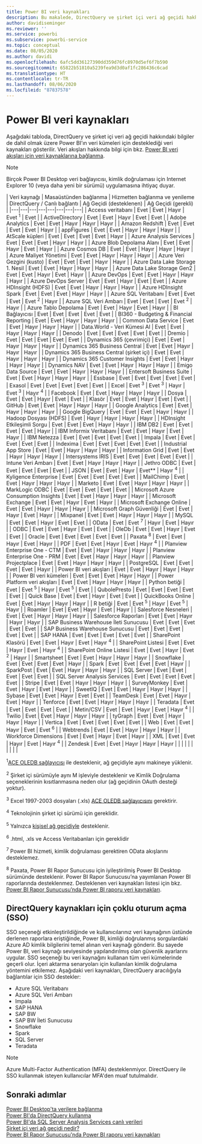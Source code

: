 ```yaml
---
title: Power BI veri kaynakları
description: Bu makalede, DirectQuery ve şirket içi veri ağ geçidi hakkındaki bilgiler de dahil olmak üzere Power BI’ın desteklediği veri kaynakları listelenir.
author: davidiseminger
ms.reviewer: ''
ms.service: powerbi
ms.subservice: powerbi-service
ms.topic: conceptual
ms.date: 08/05/2020
ms.author: davidi
ms.openlocfilehash: 6afc5dd36127390dd359d76fc8970d5ef6f7b590
ms.sourcegitcommit: 65822b51810a5239fea9d3d0af1fc286436c6cad
ms.translationtype: HT
ms.contentlocale: tr-TR
ms.lasthandoff: 08/06/2020
ms.locfileid: "87837578"
---
```

# <a name="power-bi-data-sources"></a>Power BI veri kaynakları

Aşağıdaki tabloda, DirectQuery ve şirket içi veri ağ geçidi hakkındaki bilgiler de dahil olmak üzere Power BI’ın veri kümeleri için desteklediği veri kaynakları gösterilir. Veri akışları hakkında bilgi için bkz. [Power BI veri akışları için veri kaynaklarına bağlanma](../transform-model/service-dataflows-data-sources.md).

> [!NOTE]
> Birçok Power BI Desktop veri bağlayıcısı, kimlik doğrulaması için Internet Explorer 10 (veya daha yeni bir sürümü) uygulamasına ihtiyaç duyar. 


| Veri kaynağı | Masaüstünden bağlanma | Hizmetten bağlanma ve yenileme | DirectQuery / Canlı bağlantı | Ağ Geçidi (desteklenen) | Ağ Geçidi (gerekli) |
|---|---|---|---|---|---|---|---|
| Access veritabanı | Evet | Evet | Hayır | Evet <sup>1</sup> | Evet |
| ActiveDirectory | Evet | Evet | Hayır | Evet | Evet |
| Adobe Analytics | Evet | Evet | Hayır | Hayır | Hayır |
| Amazon Redshift | Evet | Evet | Evet | Evet | Hayır |
| appFigures | Evet | Evet | Hayır | Hayır | Hayır |
| AtScale küpleri | Evet | Evet | Evet | Evet | Hayır |
| Azure Analysis Services | Evet | Evet | Evet | Hayır | Hayır |
| Azure Blob Depolama Alanı | Evet | Evet | Hayır | Evet | Hayır |
| Azure Cosmos DB | Evet | Evet | Hayır | Hayır | Hayır |
| Azure Maliyet Yönetimi | Evet | Evet | Hayır | Hayır | Hayır |
| Azure Veri Gezgini (kusto) | Evet | Evet | Evet | Hayır | Hayır |
| Azure Data Lake Storage 1. Nesil | Evet | Evet | Hayır | Hayır | Hayır |
| Azure Data Lake Storage Gen2 | Evet | Evet | Hayır | Evet | Hayır |
| Azure DevOps | Evet | Evet | Hayır | Hayır | Hayır |
| Azure DevOps Server | Evet | Evet | Hayır | Evet | Evet |
| Azure HDInsight (HDFS) | Evet | Evet | Hayır | Hayır | Hayır |
| Azure HDInsight Spark | Evet | Evet | Evet | Hayır | Hayır |
| Azure SQL Veritabanı | Evet | Evet | Evet | Evet <sup>2</sup> | Hayır |
| Azure SQL Veri Ambarı | Evet | Evet | Evet | Evet <sup>2</sup> | Hayır |
| Azure Tablo Depolama | Evet | Evet | Hayır | Evet | Hayır |
| BI Bağlayıcısı | Evet | Evet | Evet | Evet | Evet |
| BI360 - Budgeting & Financial Reporting | Evet | Evet | Hayır | Hayır | Hayır |
| Common Data Service | Evet | Evet | Hayır | Hayır | Hayır |
| Data.World - Veri Kümesi Al | Evet | Evet | Hayır | Hayır | Hayır |
| Denodo | Evet | Evet | Evet | Evet | Evet |
| Dremio | Evet | Evet | Evet | Evet | Evet |
| Dynamics 365 (çevrimiçi) | Evet | Evet | Hayır | Hayır | Hayır |
| Dynamics 365 Business Central | Evet | Evet | Hayır | Hayır | Hayır |
| Dynamics 365 Business Central (şirket içi) | Evet | Evet | Hayır | Hayır | Hayır |
| Dynamics 365 Customer Insights | Evet | Evet | Hayır | Hayır | Hayır |
| Dynamics NAV | Evet | Evet | Hayır | Hayır | Hayır |
| Emigo Data Source | Evet | Evet | Hayır | Hayır | Hayır |
| Entersoft Business Suite | Evet | Evet | Hayır | Hayır | Hayır |
| Essbase | Evet | Evet | Evet | Evet | Evet |
| Exasol | Evet | Evet | Evet | Evet | Evet |
| Excel | Evet <sup>3</sup> | Evet <sup>3</sup> | Hayır | Evet <sup>3</sup> | Hayır <sup>4</sup> |
| Facebook | Evet | Evet | Hayır | Hayır | Hayır |
| Dosya | Evet | Evet | Hayır | Evet | Evet |
| Klasör | Evet | Evet | Hayır | Evet | Evet |
| GitHub | Evet | Evet | Hayır | Hayır | Hayır |
| Google Analytics | Evet | Evet | Hayır | Hayır | Hayır |
| Google BigQuery | Evet | Evet | Evet | Hayır | Hayır |
| Hadoop Dosyası (HDFS) | Evet | Hayır | Hayır | Hayır | Hayır |
| HDInsight Etkileşimli Sorgu | Evet | Evet | Evet | Hayır | Hayır |
| IBM DB2 | Evet | Evet | Evet | Evet | Hayır |
| IBM Informix Veritabanı | Evet | Evet | Hayır | Evet | Hayır |
| IBM Netezza | Evet | Evet | Evet | Evet | Evet |
| Impala | Evet | Evet | Evet | Evet | Evet |
| Indexima | Evet | Evet | Evet | Evet | Evet |
| Industrial App Store | Evet | Evet | Hayır | Hayır | Hayır |
| Information Grid | Evet | Evet | Hayır | Hayır | Hayır |
| Intersystems IRIS | Evet | Evet | Evet | Evet | Evet |
| Intune Veri Ambarı | Evet | Evet | Hayır | Hayır | Hayır |
| Jethro ODBC | Evet | Evet | Evet | Evet | Evet |
| JSON | Evet | Evet | Hayır | Evet** | Hayır <sup>4</sup> |
| Kyligence Enterprise | Evet | Evet | Evet | Evet | Evet |
| MailChimp | Evet | Evet | Hayır | Hayır | Hayır |
| Marketo | Evet | Evet | Hayır | Hayır | Hayır |
| MarkLogic ODBC | Evet | Evet | Evet | Evet | Evet |
| Microsoft Azure Consumption Insights | Evet | Evet | Hayır | Hayır | Hayır |
| Microsoft Exchange | Evet | Evet | Hayır | Evet | Hayır |
| Microsoft Exchange Online | Evet | Evet | Hayır | Hayır | Hayır |
| Microsoft Graph Güvenliği | Evet | Evet | Hayır | Evet | Hayır |
| Mixpanel | Evet | Evet | Hayır | Hayır | Hayır |
| MySQL | Evet | Evet | Hayır | Evet | Evet |
| OData | Evet | Evet <sup>7</sup> | Hayır | Evet | Hayır |
| ODBC | Evet | Evet | Hayır | Evet | Evet |
| OleDb | Evet | Evet | Hayır | Evet | Evet |
| Oracle | Evet | Evet | Evet | Evet | Evet |
| Paxata <sup>8</sup> | Evet | Evet | Hayır | Evet | Hayır |
| PDF | Evet | Evet | Hayır | Evet | Hayır <sup>4</sup> |
| Planview Enterprise One - CTM | Evet | Evet | Hayır | Hayır | Hayır |
| Planview Enterprise One - PRM | Evet | Evet | Hayır | Hayır | Hayır |
| Planview Projectplace | Evet | Evet | Hayır | Hayır | Hayır |
| PostgreSQL | Evet | Evet | Evet | Evet | Hayır |
| Power BI veri akışları | Evet | Evet | Hayır | Hayır | Hayır |
| Power BI veri kümeleri | Evet | Evet | Evet | Hayır | Hayır |
| Power Platform veri akışları | Evet | Evet | Hayır | Hayır | Hayır |
| Python betiği | Evet | Evet <sup>5</sup> | Hayır | Evet <sup>5</sup> | Evet |
| QubolePresto | Evet | Evet | Evet | Evet | Evet |
| Quick Base | Evet | Evet | Hayır | Evet | Evet |
| QuickBooks Online | Evet | Evet | Hayır | Hayır | Hayır |
| R betiği | Evet | Evet <sup>5</sup> | Hayır | Evet <sup>5</sup> | Hayır |
| Roamler | Evet | Evet | Hayır | Evet | Hayır |
| Salesforce Nesneleri | Evet | Evet | Hayır | Hayır | Hayır |
| Salesforce Raporları | Evet | Evet | Hayır | Hayır | Hayır |
| SAP Business Warehouse İleti Sunucusu | Evet | Evet | Evet | Evet | Evet |
| SAP Business Warehouse Sunucusu | Evet | Evet | Evet | Evet | Evet |
| SAP HANA | Evet | Evet | Evet | Evet | Evet |
| SharePoint Klasörü | Evet | Evet | Hayır | Evet | Hayır <sup>4</sup> |
| SharePoint Listesi | Evet | Evet | Hayır | Evet | Hayır <sup>4</sup> |
| SharePoint Online Listesi | Evet | Evet | Hayır | Evet <sup>2</sup> | Hayır |
| Smartsheet | Evet | Evet | Hayır | Hayır | Hayır |
| Snowflake | Evet | Evet | Evet | Evet | Hayır |
| Spark | Evet | Evet | Evet | Evet | Hayır |
| SparkPost | Evet | Evet | Hayır | Hayır | Hayır |
| SQL Server | Evet | Evet | Evet | Evet | Evet |
| SQL Server Analysis Services | Evet | Evet | Evet | Evet | Evet |
| Stripe | Evet | Evet | Hayır | Hayır | Hayır |
| SurveyMonkey | Evet | Evet | Hayır | Evet | Hayır |
| SweetIQ | Evet | Evet | Hayır | Hayır | Hayır |
| Sybase | Evet | Evet | Hayır | Evet | Evet |
| TeamDesk | Evet | Evet | Hayır | Evet | Hayır |
| Tenforce | Evet | Evet | Hayır | Hayır | Hayır |
| Teradata | Evet | Evet | Evet | Evet | Evet |
| Metin/CSV | Evet | Evet | Hayır | Evet | Hayır <sup>4</sup> |
| Twilio | Evet | Evet | Hayır | Hayır | Hayır |
| tyGraph | Evet | Evet | Hayır | Hayır | Hayır |
| Vertica | Evet | Evet | Evet | Evet | Evet |
| Web | Evet | Evet | Hayır | Evet | Evet <sup>6</sup> |
| Webtrends | Evet | Evet | Hayır | Hayır | Hayır |
| Workforce Dimensions | Evet | Evet | Hayır | Evet | Hayır |
| XML | Evet | Evet | Hayır | Evet | Hayır <sup>4</sup> |
| Zendesk | Evet | Evet | Hayır | Hayır | Hayır |
| | | | | | | | |

<sup>1</sup>[ACE OLEDB sağlayıcısı](https://www.microsoft.com/download/details.aspx?id=54920) ile desteklenir, ağ geçidiyle aynı makineye yüklenir.

<sup>2</sup> Şirket içi sürümüyle aynı M işleviyle desteklenir ve Kimlik Doğrulama seçeneklerinin kısıtlanmasına neden olur (ağ geçidinin OAuth desteği yoktur).

<sup>3</sup> Excel 1997-2003 dosyaları (.xls) [ACE OLEDB sağlayıcısını](https://www.microsoft.com/download/details.aspx?id=54920) gerektirir.

<sup>4</sup> Teknolojinin şirket içi sürümü için gereklidir.

<sup>5</sup> Yalnızca [kişisel ağ geçidiyle](service-gateway-personal-mode.md) desteklenir.

<sup>6</sup> .html, .xls ve Access Veritabanları için gereklidir

<sup>7</sup> Power BI hizmeti, kimlik doğrulaması gerektiren OData akışlarını desteklemez.

<sup>8</sup> Paxata, Power BI Rapor Sunucusu için iyileştirilmiş Power BI Desktop sürümünde desteklenir. Power BI Rapor Sunucusu’na yayımlanan Power BI raporlarında desteklenmez. Desteklenen veri kaynakları listesi için bkz. [Power BI Rapor Sunucusu’nda Power BI raporu veri kaynakları](../report-server/data-sources.md).

## <a name="single-sign-on-sso-for-directquery-sources"></a>DirectQuery kaynakları için çoklu oturum açma (SSO)

SSO seçeneği etkinleştirildiğinde ve kullanıcılarınız veri kaynağının üstünde derlenen raporlara eriştiğinde, Power BI, kimliği doğrulanmış sorgulardaki Azure AD kimlik bilgilerini temel alınan veri kaynağı gönderir. Bu sayede Power BI, veri kaynağı seviyesinde yapılandırılmış olan güvenlik ayarlarını uygular.
SSO seçeneği bu veri kaynağını kullanan tüm veri kümelerinde geçerli olur. İçeri aktarma senaryoları için kullanılan kimlik doğrulama yöntemini etkilemez. Aşağıdaki veri kaynakları, DirectQuery aracılığıyla bağlantılar için SSO destekler:

- Azure SQL Veritabanı
- Azure SQL Veri Ambarı
- Impala
- SAP HANA
- SAP BW
- SAP BW İleti Sunucusu
- Snowflake
- Spark
- SQL Server
- Teradata

> [!Note]
> Azure Multi-Factor Authentication (MFA) desteklenmiyor. DirectQuery ile SSO kullanmak isteyen kullanıcılar MFA'den muaf tutulmalıdır.

## <a name="next-steps"></a>Sonraki adımlar

[Power BI Desktop'ta verilere bağlanma](desktop-quickstart-connect-to-data.md)  
[Power BI'da DirectQuery kullanma](desktop-directquery-about.md)  
[Power BI'da SQL Server Analysis Services canlı verileri](sql-server-analysis-services-tabular-data.md)  
[Şirket içi veri ağ geçidi nedir?](service-gateway-onprem.md)  
[Power BI Rapor Sunucusu'nda Power BI raporu veri kaynakları](../report-server/data-sources.md)
